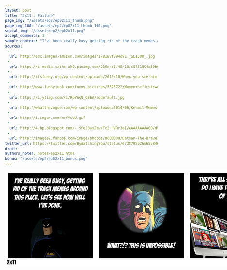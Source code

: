 ```yaml
---
layout: post
title: "2x11 : Failure"
page_img: "/assets/ep2/ep02x11_thumb.png"
page_img_100: "/assets/ep2/ep02x11_thumb_100.png"
social_img: "/assets/ep2/ep02x11.png"
accept_comments: 1
sample_content: "I've been really busy getting rid of the trash memes around this place..."
sources: 
 -
  url: http://ecx.images-amazon.com/images/I/81BvaS94dYL._SL1500_.jpg
 -
  url: https://s-media-cache-ak0.pinimg.com/236x/c8/45/18/c8451894a50b6ba259e139c41230ef43.jpg
 -
  url: http://itsfunny.org/wp-content/uploads/2013/10/When-you-see-him.jpg
 -
  url: http://www.funnyjunk.com/funny_pictures/3325722/Women+s+first+world+problem
 -
  url: https://i.ytimg.com/vi/RpYAqN_GSEA/hqdefault.jpg
 -
  url: http://whatthevogue.com/wp-content/uploads/2014/06/Kermit-Memes-But-That´s-None-Of-My-Business-Tho-1-What-The-Vogue8.png
 -
  url: http://i.imgur.com/nrYYsUU.gif
 -
  url: http://4.bp.blogspot.com/-_9feJ3wx2bw/Tc2_HVRr3aI/AAAAAAAAA00/dVXZ-upZyp8/s1600/Scared%2BBatman.jpg
 -
  url: http://images2.fanpop.com/image/photos/8600000/Batman-The-Brave-and-the-Bold-batman-8650159-1280-1024.jpg
twitter_url: https://twitter.com/ByWatchingYou/status/673879552666558464
draft: 
authors_notes: notes-ep2x11.html
bonus: "/assets/ep2/ep02x11_bonus.png"
---
```



<div style="margin-left: auto; margin-right: auto; width: 900px;">
  <img src="/assets/ep2/ep02x11.png" alt="Failure" style="width: 900px" />
</div>

<div style="display: none">
  Script:

  Bonus:

</div>

